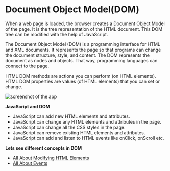 # Document Object Model(DOM)

When a web page is loaded, the browser creates a Document Object Model of the page. It is the tree representation of the HTML document. This DOM tree can be modified with the help of JavaScript.

The Document Object Model (DOM) is a programming interface for HTML and XML documents. It represents the page so that programs can change the document structure, style, and content. The DOM represents the document as nodes and objects. That way, programming languages can connect to the page.

HTML DOM methods are actions you can perform (on HTML elements).
HTML DOM properties are values (of HTML elements) that you can set or change.

![screenshot of the app](https://raw.githubusercontent.com/praveenorugantitech/praveenorugantitech-javascript/master/8_Document%20Object%20Model(DOM)/images/screenshot.png)


**JavaScript and DOM**

- JavaScript can add new HTML elements and attributes.
- JavaScript can change any HTML elements and attributes in the page.
- JavaScript can change all the CSS styles in the page.
- JavaScript can remove existing HTML elements and attributes.
- JavaScript can add and listen to HTML events like onClick, onScroll etc.


**Lets see different concepts in DOM**

- [All About Modifying HTML Elements](https://praveenorugantitech.github.io/praveenorugantitech-javascript/8_Document%20Object%20Model(DOM)/1_HTML%20Elements)
- [All About Events](https://praveenorugantitech.github.io/praveenorugantitech-javascript/8_Document%20Object%20Model(DOM)/2_Events)




